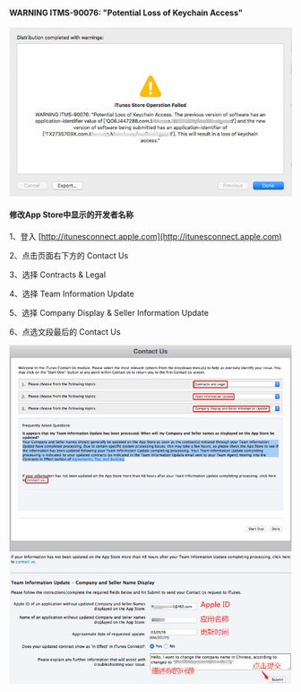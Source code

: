 #### WARNING ITMS-90076: "Potential Loss of Keychain Access"

![](/assets/user/user_issue_itms-90076.png)

#### 修改App Store中显示的开发者名称

1、登入 [http://itunesconnect.apple.com](http://itunesconnect.apple.com)

2、点击页面右下方的 Contact Us

3、选择 Contracts & Legal

4、选择 Team Information Update

5、选择 Company Display & Seller Information Update

6、点选文段最后的 Contact Us

![](/assets/user/user_issue_change_company_name.png)![](/assets/user/user_issue_change_company_name1.png)

